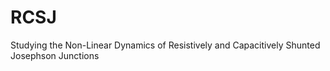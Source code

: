 # RCSJ
Studying the Non-Linear Dynamics of Resistively and Capacitively Shunted Josephson Junctions
